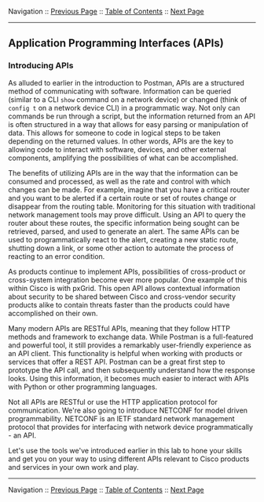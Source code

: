 Navigation :: [Previous Page](LTRPRG-1100-03-Hone.md) :: [Table of Contents](LTRPRG-1100-00-Intro.md#table-of-contents) :: [Next Page](LTRPRG-1100-03b1-REST.md)

---

## Application Programming Interfaces (APIs)

### Introducing APIs

As alluded to earlier in the introduction to Postman, APIs are a structured method of communicating with software. 
Information can be queried (similar to a CLI `show` command on a network device) or changed (think of `config t` on a 
network device CLI) in a programmatic way. Not only can commands be run through a script, but the information returned 
from an API is often structured in a way that allows for easy parsing or manipulation of data. This allows for someone
to code in logical steps to be taken depending on the returned values. In other words, APIs are the key to allowing
code to interact with software, devices, and other external components, amplifying the possibilities of what can be 
accomplished.

The benefits of utilizing APIs are in the way that the information can be consumed and processed, as well as the 
rate and control with which changes can be made. For example, imagine that you have a critical router and you want to
be alerted if a certain route or set of routes change or disappear from the routing table. Monitoring for this 
situation with traditional network management tools may prove difficult.  Using an API to query the router about 
these routes, the specific information being sought can be retrieved, parsed, and used to generate an alert.  The 
same APIs can be used to programmatically react to the alert, creating a new static route, shutting down a link, or 
some other action to automate the process of reacting to an error condition.

As products continue to implement APIs, possibilities of cross-product or cross-system integration become ever more 
popular. One example of this within Cisco is with pxGrid. This open API allows contextual information about security 
to be shared between Cisco and cross-vendor security products alike to contain threats faster than the products could 
have accomplished on their own.

Many modern APIs are RESTful APIs, meaning that they follow HTTP methods and framework to exchange data.  While 
Postman is a full-featured and powerful tool, it still provides a remarkably user-friendly experience as an API 
client. This functionality is helpful when working with products or services that offer a REST API. Postman can be a 
great first step to prototype the API call, and then subsequently understand how the response looks. Using this 
information, it becomes much easier to interact with APIs with Python or other programming languages.

Not all APIs are RESTful or use the HTTP application protocol for communication.  We're also going to introduce 
NETCONF for model driven programmability.  NETCONF is an IETF standard network management protocol that provides for 
interfacing with network device programmatically - an API.

Let's use the tools we've introduced earlier in this lab to hone your skills and get you on your way to using 
different APIs relevant to Cisco products and services in your own work and play.

---

Navigation :: [Previous Page](LTRPRG-1100-03-Hone.md) :: [Table of Contents](LTRPRG-1100-00-Intro.md#table-of-contents) :: [Next Page](LTRPRG-1100-03b1-REST.md)
